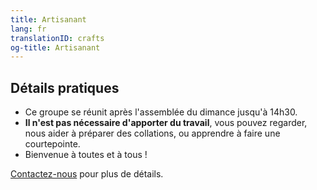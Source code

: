 ```yaml
---
title: Artisanant
lang: fr
translationID: crafts
og-title: Artisanant
---
```

## Détails pratiques
* Ce groupe se réunit après l'assemblée du dimance jusqu'à 14h30.
* **Il n'est pas nécessaire d'apporter du travail**, vous pouvez regarder, nous aider à préparer des collations, ou apprendre à faire une courtepointe.
* Bienvenue à toutes et à tous !

[Contactez-nous](/contact-fr) pour plus de détails.
